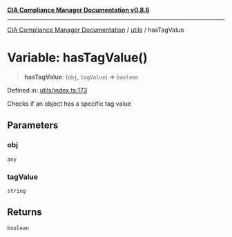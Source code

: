 [**CIA Compliance Manager Documentation v0.8.6**](../../README.md)

***

[CIA Compliance Manager Documentation](../../modules.md) / [utils](../README.md) / hasTagValue

# Variable: hasTagValue()

> **hasTagValue**: (`obj`, `tagValue`) => `boolean`

Defined in: [utils/index.ts:173](https://github.com/Hack23/cia-compliance-manager/blob/050a250237d6f621490781dbdf95155919f35aed/src/utils/index.ts#L173)

Checks if an object has a specific tag value

## Parameters

### obj

`any`

### tagValue

`string`

## Returns

`boolean`
